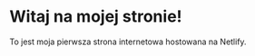 <!DOCTYPE html>
<html lang="pl">
<head>
  <meta charset="UTF-8">
  <meta name="viewport" content="width=device-width, initial-scale=1.0">
  <title>Moja Prosta Strona</title>
</head>
<body>
  <h1>Witaj na mojej stronie!</h1>
  <p>To jest moja pierwsza strona internetowa hostowana na Netlify.</p>
  <!-- Tutaj możesz dodać więcej treści HTML -->
</body>
</html>

